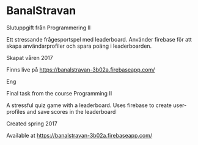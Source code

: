 # BanalStravan
Slutuppgift från Programmering II

Ett stressande frågesportspel med leaderboard.
Använder firebase för att skapa användarprofiler och spara poäng i leaderboarden.

Skapat våren 2017

Finns live på https://banalstravan-3b02a.firebaseapp.com/



Eng

Final task from the course Programming II

A stressful quiz game with a leaderboard.
Uses firebase to create user-profiles and save scores in the leaderboard

Created spring 2017

Available at https://banalstravan-3b02a.firebaseapp.com/
